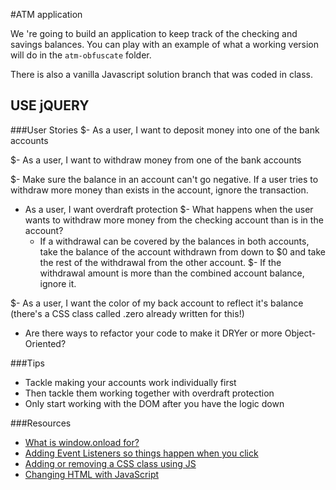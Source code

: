 #ATM application

We 're going to build an application to keep track of the checking and savings balances. You can play with an example of what a working version will do in the `atm-obfuscate` folder.

There is also a vanilla Javascript solution branch that was coded in class.

## USE jQUERY

###User Stories
$- As a user, I want to deposit money into one of the bank accounts

$- As a user, I want to withdraw money from one of the bank accounts

$- Make sure the balance in an account can't go negative. If a user tries to withdraw more money than exists in the account, ignore the transaction.

- As a user, I want overdraft protection
  $- What happens when the user wants to withdraw more money from the checking account than is in the account?
  - If a withdrawal can be covered by the balances in both accounts, take the balance of the account withdrawn from down to $0 and take the rest of the withdrawal from the other account.
  $- If the withdrawal amount is more than the combined account balance, ignore it.

$- As a user, I want the color of my back account to reflect it's balance (there's a CSS class called .zero already written for this!)

- Are there ways to refactor your code to make it DRYer or more Object-Oriented?

###Tips
* Tackle making your accounts work individually first
* Then tackle them working together with overdraft protection
* Only start working with the DOM after you have the logic down

###Resources
* [What is window.onload for?](https://developer.mozilla.org/en-US/docs/Web/API/GlobalEventHandlers.onload)
* [Adding Event Listeners so things happen when you click](https://developer.mozilla.org/en-US/docs/Web/API/EventTarget.addEventListener)
* [Adding or removing a CSS class using JS](https://developer.mozilla.org/en-US/docs/Web/API/Element.classList)
* [Changing HTML with JavaScript](https://developer.mozilla.org/en-US/docs/Web/API/Element.innerHTML)
